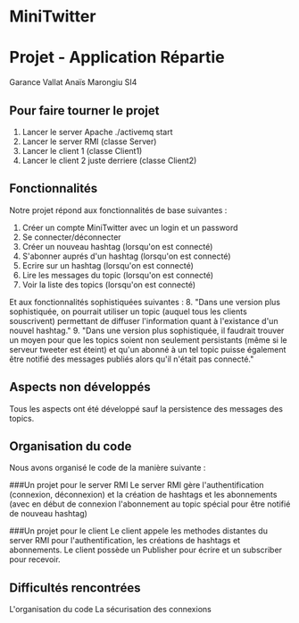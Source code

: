 # MiniTwitter
# Projet - Application Répartie

Garance Vallat
Anaïs Marongiu
SI4


Pour faire tourner le projet
-------------------------------
1. Lancer le server Apache 
	./activemq start
2. Lancer le server RMI (classe Server)
3. Lancer le client 1 (classe Client1)
4. Lancer le client 2 juste derriere (classe Client2)
	

Fonctionnalités
-------------------------------
Notre projet répond aux fonctionnalités de base suivantes :
1. Créer un compte MiniTwitter avec un login et un password
2. Se connecter/déconnecter
3. Créer un nouveau hashtag (lorsqu'on est connecté)
4. S'abonner auprés d'un hashtag (lorsqu'on est connecté)
5. Ecrire sur un hashtag (lorsqu'on est connecté)
6. Lire les messages du topic (lorsqu'on est connecté)
7. Voir la liste des topics (lorsqu'on est connecté)

Et aux fonctionnalités sophistiquées suivantes :
8. "Dans une version plus sophistiquée, on pourrait utiliser un topic (auquel tous les clients souscrivent) permettant de diffuser l'information quant à l'existance d'un nouvel hashtag." 
9. "Dans une version plus sophistiquée, il faudrait trouver un moyen pour que les topics soient non seulement persistants (même si le serveur tweeter est éteint) et qu'un abonné à un tel topic puisse également être notifié des messages publiés alors qu'il n'était pas connecté."


Aspects non développés
-------------------------------
Tous les aspects ont été développé sauf la persistence des messages des topics. 


Organisation du code
-------------------------------
Nous avons organisé le code de la manière suivante :

###Un projet pour le server RMI
Le server RMI gère l'authentification (connexion, déconnexion)
et la création de hashtags 
et les abonnements (avec en début de connexion l'abonnement au topic spécial pour être notifié de nouveau hashtag)

###Un projet pour le client
Le client appele les methodes distantes du server RMI pour l'authentification, les créations de hashtags et abonnements.
Le client possède un Publisher pour écrire et un subscriber pour recevoir.


Difficultés rencontrées
-------------------------------
L'organisation du code
La sécurisation des connexions

